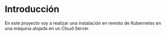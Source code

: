 # Introducción

En este proyecto voy a realizar una instalación en remoto de Kubernetes en una máquina alojada en un Cloud Server.
